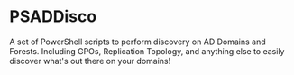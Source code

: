 # PSADDisco
A set of PowerShell scripts to perform discovery on AD Domains and Forests. Including GPOs, Replication Topology, and anything else to easily discover what's out there on your domains!
